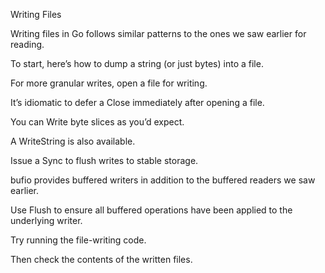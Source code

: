 Writing Files

Writing files in Go follows similar patterns to the ones we saw earlier for reading.
	


To start, here’s how to dump a string (or just bytes) into a file.

For more granular writes, open a file for writing.


It’s idiomatic to defer a Close immediately after opening a file.
	


You can Write byte slices as you’d expect.
	


A WriteString is also available.


Issue a Sync to flush writes to stable storage.
	


bufio provides buffered writers in addition to the buffered readers we saw earlier.
	



Use Flush to ensure all buffered operations have been applied to the underlying writer.
	


Try running the file-writing code.


Then check the contents of the written files.
	

